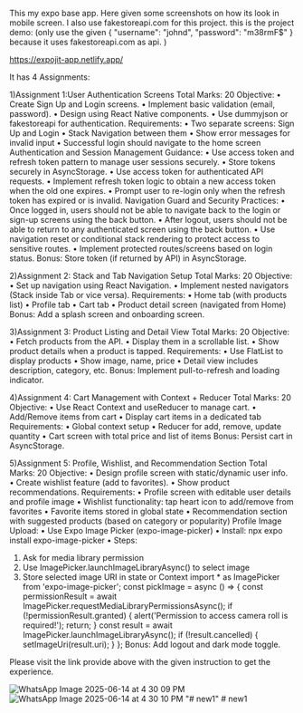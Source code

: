 This my expo base app.
Here given some screenshots on how its look in mobile screen.
I also use fakestoreapi.com for this project.
this is the project demo:
(only use the given
{
  "username": "johnd",
  "password": "m38rmF$"
} because it uses fakestoreapi.com as api.
)


https://expojit-app.netlify.app/

It has 4 Assignments:

1)Assignment 1:User Authentication Screens 
Total Marks: 20 
Objective: 
• Create Sign Up and Login screens. 
• Implement basic validation (email, password). 
• Design using React Native components. 
• Use dummyjson or fakestoreapi for authentication. 
Requirements: 
• Two separate screens: Sign Up and Login 
• Stack Navigation between them 
• Show error messages for invalid input 
• Successful login should navigate to the home screen 
Authentication and Session Management Guidance: 
• Use access token and refresh token pattern to manage user sessions securely. 
• Store tokens securely in AsyncStorage. 
• Use access token for authenticated API requests. 
• Implement refresh token logic to obtain a new access token when the old one 
expires. 
• Prompt user to re-login only when the refresh token has expired or is invalid. 
Navigation Guard and Security Practices: 
• Once logged in, users should not be able to navigate back to the login or sign-up 
screens using the back button. 
• After logout, users should not be able to return to any authenticated screen using 
the back button. 
• Use navigation reset or conditional stack rendering to protect access to sensitive 
routes. 
• Implement protected routes/screens based on login status. 
Bonus: Store token (if returned by API) in AsyncStorage.

 2)Assignment 2: Stack and Tab Navigation Setup 
Total Marks: 20 
Objective: 
• Set up navigation using React Navigation. 
• Implement nested navigators (Stack inside Tab or vice versa). 
Requirements: 
• Home tab (with products list) 
• Profile tab 
• Cart tab 
• Product detail screen (navigated from Home) 
Bonus: Add a splash screen and onboarding screen.

3)Assignment 3: Product Listing and Detail View 
Total Marks: 20 
Objective: 
• Fetch products from the API. 
• Display them in a scrollable list. 
• Show product details when a product is tapped. 
Requirements: 
• Use FlatList to display products 
• Show image, name, price 
• Detail view includes description, category, etc. 
Bonus: Implement pull-to-refresh and loading indicator.

4)Assignment 4: Cart Management with Context + Reducer 
Total Marks: 20 
Objective: 
• Use React Context and useReducer to manage cart. 
• Add/Remove items from cart 
• Display cart items in a dedicated tab 
Requirements: 
• Global context setup 
• Reducer for add, remove, update quantity 
• Cart screen with total price and list of items 
Bonus: Persist cart in AsyncStorage.

5)Assignment 5: Profile, Wishlist, and Recommendation Section 
Total Marks: 20 
Objective: 
• Design profile screen with static/dynamic user info. 
• Create wishlist feature (add to favorites). 
• Show product recommendations. 
Requirements: 
• Profile screen with editable user details and profile image 
• Wishlist functionality: tap heart icon to add/remove from favorites 
• Favorite items stored in global state 
• Recommendation section with suggested products (based on category or 
popularity) 
Profile Image Upload: 
• Use Expo Image Picker (expo-image-picker) 
• Install: npx expo install expo-image-picker 
• Steps: 
1. Ask for media library permission 
2. Use ImagePicker.launchImageLibraryAsync() to select image 
3. Store selected image URI in state or Context 
import * as ImagePicker from 'expo-image-picker'; 
const pickImage = async () => { 
const permissionResult = await 
ImagePicker.requestMediaLibraryPermissionsAsync(); 
if (!permissionResult.granted) { 
alert('Permission to access camera roll is required!'); 
return; 
} 
const result = await ImagePicker.launchImageLibraryAsync(); 
if (!result.cancelled) { 
setImageUri(result.uri); 
} 
}; 
Bonus: Add logout and dark mode toggle.

Please visit the link provide above with the given instruction to get the experience.

![WhatsApp Image 2025-06-14 at 4 30 09 PM](https://github.com/user-attachments/assets/73bfdfdd-5e11-4daf-b895-c4026e0ae47f)
![WhatsApp Image 2025-06-14 at 4 30 10 PM](https://github.com/user-attachments/assets/b9bf8bf9-5f58-485b-917a-65727db1fea2)
"# new1" 
#   n e w 1  
 